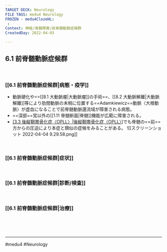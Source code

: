 ```yaml
---
TARGET DECK: Neurology
FILE TAGS: medu4 Neurology
FROZEN - medu4ClozeHL:
 : 
Context: 神経/脊髄障害/前脊髄動脈症候群
CreatedDay: 2022-04-03

---
```


## 6.1 前脊髄動脈症候群

<br>

### [[6.1 前脊髄動脈症候群|病態・疫学]]
* 動脈硬化や==[[8.1 大動脈瘤|大動脈瘤]]の手術==、[[8.2 大動脈解離|大動脈解離]]等により肋間動脈の末梢に位置する==Adamkiewicz==動脈〈大根動脈〉が虚血になることで前脊髄動脈還流域が障害される病態。
* ==深部==覚以外の[[1.11 脊髄断面|脊髄]]機能が広範に障害される。
* [[3.3 後縦靭帯骨化症〈OPLL〉|後縦靭帯骨化症〈OPLL〉]](See『整形外科』)でも脊髄の==前==方からの圧迫により本症と類似の症候をみることがある。
![[スクリーンショット 2022-04-04 9.29.58.png]]
<!--ID: 1656319780094-->





<br>

### [[6.1 前脊髄動脈症候群|症状]]


<br>

### [[6.1 前脊髄動脈症候群|診断/検査]]


<br>

### [[6.1 前脊髄動脈症候群|治療]]


<br><br><br>

---
#medu4 #Neurology 
